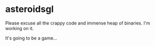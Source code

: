 asteroidsgl
===========

Please excuse all the crappy code and immense heap of binaries.
I'm working on it.

It's going to be a game...